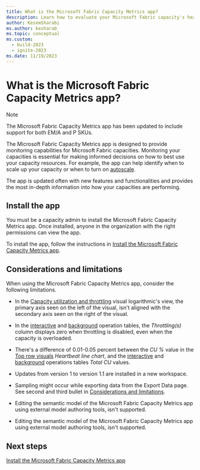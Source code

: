 ```yaml
---
title: What is the Microsoft Fabric Capacity Metrics app?
description: Learn how to evaluate your Microsoft Fabric capacity's health, by reading the metrics app.
author: KesemSharabi
ms.author: kesharab
ms.topic: conceptual
ms.custom:
  - build-2023
  - ignite-2023
ms.date: 11/19/2023
---
```


# What is the Microsoft Fabric Capacity Metrics app?

>[!NOTE]
>The Microsoft Fabric Capacity Metrics app has been updated to include support for both EM/A and P SKUs.

The Microsoft Fabric Capacity Metrics app is designed to provide monitoring capabilities for Microsoft Fabric capacities. Monitoring your capacities is essential for making informed decisions on how to best use your capacity resources. For example, the app can help identify when to scale up your capacity or when to turn on [autoscale](/power-bi/enterprise/service-premium-auto-scale).

The app is updated often with new features and functionalities and provides the most in-depth information into how your capacities are performing.

## Install the app

You must be a capacity admin to install the Microsoft Fabric Capacity Metrics app. Once installed, anyone in the organization with the right permissions can view the app.

To install the app, follow the instructions in [Install the Microsoft Fabric Capacity Metrics app](metrics-app-install.md).

## Considerations and limitations

When using the Microsoft Fabric Capacity Metrics app, consider the following limitations.

* In the [Capacity utilization and throttling](metrics-app-compute-page.md#capacity-utilization-and-throttling) visual logarithmic's view, the primary axis seen on the left of the visual, isn't aligned with the secondary axis seen on the right of the visual.

* In the [interactive](metrics-app-timepoint-page.md#interactive-operations-for-timerange) and [background](metrics-app-timepoint-page.md#background-operations-for-timerange) operation tables, the *Throttling(s)* column displays zero when throttling is disabled, even when the capacity is overloaded.

* There's a difference of 0.01-0.05 percent between the *CU %* value in the [Top row visuals](metrics-app-timepoint-page.md#top-row-visuals) *Heartbeat line chart*, and the [interactive](metrics-app-timepoint-page.md#interactive-operations-for-timerange) and [background](metrics-app-timepoint-page.md#background-operations-for-timerange) operations tables *Total CU* values.

* Updates from version 1 to version 1.1 are installed in a new workspace.

* Sampling might occur while exporting data from the Export Data page. See second and third bullet in [Considerations and limitations](/power-bi/visuals/power-bi-visualization-export-data?tabs=powerbi-desktop#considerations-and-limitations).

* Editing the semantic model of the Microsoft Fabric Capacity Metrics app using external model authoring tools, isn't supported.

* Editing the semantic model of the Microsoft Fabric Capacity Metrics app using external model authoring tools, isn't supported.

## Next steps

[Install the Microsoft Fabric Capacity Metrics app](metrics-app-install.md)
